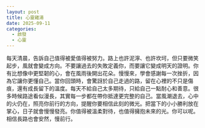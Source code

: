 ```yaml
---
layout: post
title: 心靈雞湯
date: 2025-09-11
categories:
  - 啟發
  - 心靈
---
```


每天清晨，告訴自己值得被愛值得被努力。路上也許泥濘、也許坎坷，但只要微笑起步，風就會變成方向。不要讓過去的失敗定義你，而要讓它變成明天的證明。你有比想像中更堅韌的心，會在風雨後開出花朵。慢慢來，學會感謝每一次挫折，因為它讓你更懂自己。當你回頭時，會驚訝於自己走過的路，留在心裡的不只是傷痕，還有成長留下的溫度。每天不給自己太多期待，只給自己一點耐心和善意。很多時候路途看似漫長，其實每一步都在帶你抵達更完整的自己。當風潮退去，心中的火仍在，照亮你前行的方向，提醒你要相信此刻的微光。把當下的小小勝利放在掌心，日子就會慢慢發亮。你值得被溫柔對待，也值得擁抱未來的光。你可以呢。相信長路也會安然，慢前行。